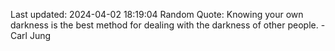 Last updated: 2024-04-02 18:19:04
Random Quote: Knowing your own darkness is the best method for dealing with the darkness of other people. - Carl Jung